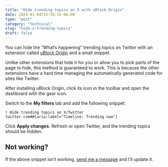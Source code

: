 ```yaml
---
title: "Hide trending topics on X with uBlock Origin"
date: 2024-01-04T15:56:55-06:00
type: "post"
category: "technical"
slug: "hide-x-trending-topics"
draft: false
---
```


You can hide the “What’s happening” trending topics on Twitter with an extension called [uBlock Origin](https://ublockorigin.com/) and a small snippet.

Unlike other extensions that hide it for you or allow you to pick parts of the page to hide, this method is guaranteed to work. This is because the other extensions have a hard time managing the automatically generated code for sites like Twitter.

After installing uBlock Origin, click its icon in the toolbar and open the dashboard with the gear icon.

Switch to the **My filters** tab and add the following snippet:

```
! Hide trending topics on X/Twitter
twitter.com##[aria-label="Timeline: Trending now"]
```

Click **Apply changes**. Refresh or open Twitter, and the trending topics should be hidden.

## Not working?

If the above snippet isn’t working, [send me a message](https://johnjago.com/about#contact) and I’ll update it.
